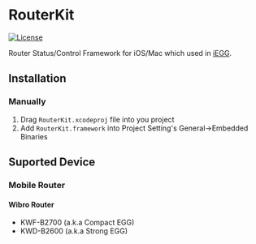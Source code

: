 # RouterKit
[![License](https://img.shields.io/badge/license-BSD-blue.svg)](https://raw.githubusercontent.com/sinoru/RouterKit/master/LICENSE)

Router Status/Control Framework for iOS/Mac which used in [iEGG](http://www.sinoru.me/app/iegg).

## Installation
### Manually
1. Drag `RouterKit.xcodeproj` file into you project
2. Add `RouterKit.framework` into Project Setting's General->Embedded Binaries

## Suported Device
### Mobile Router
#### Wibro Router
* KWF-B2700 (a.k.a Compact EGG)
* KWD-B2600 (a.k.a Strong EGG)
